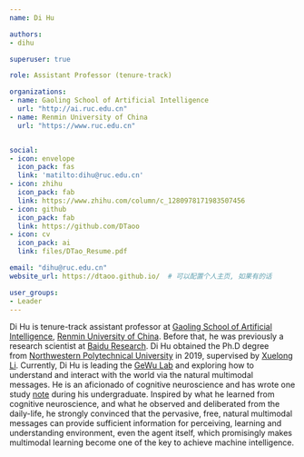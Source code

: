 ```yaml
---
name: Di Hu

authors:
- dihu

superuser: true

role: Assistant Professor (tenure-track)

organizations:
- name: Gaoling School of Artificial Intelligence
  url: "http://ai.ruc.edu.cn"
- name: Renmin University of China
  url: "https://www.ruc.edu.cn"


social:
- icon: envelope
  icon_pack: fas
  link: 'matilto:dihu@ruc.edu.cn'
- icon: zhihu
  icon_pack: fab
  link: https://www.zhihu.com/column/c_1280978171983507456
- icon: github
  icon_pack: fab
  link: https://github.com/DTaoo
- icon: cv
  icon_pack: ai
  link: files/DTao_Resume.pdf

email: "dihu@ruc.edu.cn"
website_url: https://dtaoo.github.io/  # 可以配置个人主页, 如果有的话

user_groups:
- Leader
---
```

Di Hu is tenure-track assistant professor at [Gaoling School of Artificial Intelligence](http://ai.ruc.edu.cn/), [Renmin University of China](https://www.ruc.edu.cn/). Before that, he was previously a research scientist at [Baidu Research](http://research.baidu.com/). Di Hu obtained the Ph.D degree from [Northwestern Polytechnical University](https://en.nwpu.edu.cn/) in 2019, supervised by [Xuelong Li](https://scholar.google.com.hk/citations?user=ahUibskAAAAJ&hl=zh-CN). Currently, Di Hu is leading the [GeWu Lab](https://dtaoo.github.io/group.html) and exploring how to understand and interact with the world via the natural multimodal messages. He is an aficionado of cognitive neuroscience and has wrote one study [note](https://dtaoo.github.io/papers/cognitiveScience.pdf) during his undergraduate. Inspired by what he learned from cognitive neuroscience, and what he observed and deliberated from the daily-life, he strongly convinced that the pervasive, free, natural multimodal messages can provide sufficient information for perceiving, learning and understanding environment, even the agent itself, which promisingly makes multimodal learning become one of the key to achieve machine intelligence.

